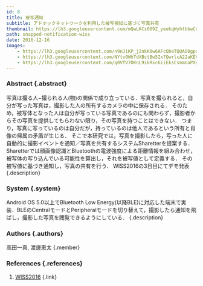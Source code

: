 ```yaml
---
id: 8
title: 被写通知
subtitle: アドホックネットワークを利用した被写検知に基づく写真共有
thumbnail: https://lh3.googleusercontent.com/mQwLKCs009Z_yeekqWyhtbbwCuJtpLerq6AQk26hungZa-sDHrFRJqO6VmePCYD66ZJuwjRVW-vZ5l6kjkPzDcvpVodSdoO4OWhSKP0YA2aRqpEM-wTWw0_X9cDdeNFvKwHV0m5N-2toIhEOseZsbiIMySYH58JM9sY0qjyIgLjMsuVUt4-TiDQ1-DCjSC98jlmE1NAH_h3rvY2iFsv5PbVepvccBJFX1smUcprP4Hgt6MJ0BLC6pFRaHtPf3ds2Rr4fqSRbqrE7U55tLy3eYMhHksj44nF_b-FfUYYdKfyM6ZeTYNxET_dcMTaBlUFo_OpjcMqGW9GBrzXCQWt8vlPj6RFnJD0GDiEKyKRJkTpRwb3oRCcrzhGJq-U_ulGDA5YORSdTwG52vntrCawHPECZcIc1TbRP47KnNh6K0s1J_ANVVEr7apbo6XsZ8emIVUUBO3kfI27yNCff74ikdg56xE8FGX4xbgS8G-UQlvo6dpcAOBfREQD-zVzzAxVOqF6YjG0Bp6HDRiK5fAJ-4H8jS3VLu1oC8gO-e1IqjuWpI3VCQXpf66Upxt51ZSgl4IVv8zdErygn1YJVM6dMLGvT3RuDEXpvP7STslto=w1024-h768-rp
path: snapped-notification-wiss
date: 2016-12-16
images:
    - https://lh3.googleusercontent.com/n9nJiKP_j2nkK0w6AFcQbeTQQAO0gpahmoqdWn0JST3walPWZMYqVmDpTTlXfK0bvhqk7T5C4fw90Y5X1dFSOjKj8emKNv5yxIIFT1ouSwmRAzxoXcQ6Ieofy_vTGYPNnQDaoehmseyCY8s20O9iHY0OT0WmJJBgMSlK71eyL7Dovdelf11ZgvCdk708_6-PY3QjwVosMqs0saqvuPCbrmoqnVToyhUxKousywUBEDq7cJWG1eWLyGC-5BhLY9x1xmQd6gN57OYUG95TzaP4sv-pLQzTy1KeCeDWBAN3fsTiAEUJK4aapveYjBXXA4XEWiiT9rV2EF-o15vUW4NMopVMgf39SiboIAszcbI3GaudwaTc1d1jRSQiimj0aC18OFhAj_Mat4LJT8rore4n2nTlGEjNuglQAovVkylz2DcKsG4bovZPkSNSpte80EN6HIXe2MK6MWXmjHwKICOWJuDTNe5GAgJhrTk_ufaX14tQi6sbBz0l9_6lc2FxzFHqWo_x89gBIS9K7KtaqYBSE-PZl-1IDPBCWDH17i6yd-CARz5InhH_A7ycxrjnF5J4-fRT-F6TIfXIsdxGMTFAAFFGWiW7KuzIFhnigkB5=w1920-h1080-rp
    - https://lh3.googleusercontent.com/NYtv0WhTdXBctBw5Ix7QwrlcA22aKEVR43EDs7lcKk8po3FPySYhwy-I7Rgb0YQ5WDEmqhfT_XBIcYvNj9XiAHuEcfxTZUNJW95cBvcZDfT83b0nkJL4mFbwxUL7VQz5iggvprgxcAT4ZSqthhjy1DJNegj0WEh9VtiyfqSNxxytrM8FKz2BX8NZd3ztEUCRe-hzVQF_3V1d_-qFY38KSNbDOYuuQPWMWgxBVgM-V0ZEeuVUpXly88n30rTgVYvGjqG2YvDXIgYZOtkz8KUHj1Z6qvFZ7Q8I2WJDZSHG0_F5XXslEdj5_KPjGXcym8jClatkzcmJp4EEr4jg1nUKcHAbvg2K3aQLhvv1Vsg_m_rGIe85V03DyTxsdE2qmQwERnFYfNQpYZt91jHzRaw-Vunr0-KtCfhmcfcg_Rd7BMSkDnUvnHfodyovu2sdp9IiLVmFWHnxi7NreenWeOtbuiNEZ5Mypxnu9PYVH9hQfQir1xEGZGX8jwOqtWpO7l7HV1IiSce7yDpuvbhxRvyheZEjXyzN-p-a3l3o_ceiEIuv1dxvbAZC4_EGqkLoud7we3ORrSpvMLeEge30Cc-QsAbu7esF7LvZddPZWoDx=w718-h404-no
    - https://lh3.googleusercontent.com/q0VfV7OKnL9i6Rxc6iiEksCsmmUaPXyrMfroEGIt5U8rSSMbyBS1N8IvfS10-f4siES-7biy4xVcACEvM2wrfAnKE2wZuC0atrd15zBhOlivihVUpogjZ1lwP8TsUV6GIicOL-pTI-h78EsEIsUylzP1WJrkaRUA3RsgVNsGg5tDFgX4aK2siKJI3Wxg2_NoU29jZtR9gTX42wyoVn0UviQPkyTsTsJ6XSTRqU1J1T1aeLRtMcJT3se_8XcgQeljjY05q4Fa44qMYzoLA_1fAU_DA60ZWb9FlyxL_mOkC_gnG6eznY03io_nfm_xptxiLxVjlXQJ93qizskeo5J9tD6BN3i_xuGpGeyUpGULtc8dbRbyina4MCokTL5fJ-4HkUXwZplFZFrmkPwqpx0eCZSIA5TaZ5qKroWXmKqvFFpkzRFGg6a7qvYAI2-5imgKlzn89upDuq2kj2ePfwzAvojvukfY9nd2SM0F2E2a3fEq9NfopgiX0Bc2Iziomx4O-orCUEBRfhOcVUJvaPrpcb7-lDvwnp-92Q3We7Sk3YSotqe2OWGMnLl6fO8CbR60awOsJC1RjAzjFEscQI1oQOX-Nrp7irmmJLaT0yCU=w1789-h1006-no
---
```


### Abstract {.abstract}

写真は撮る人−撮られる人(物)の関係で成り立っている．写真を撮られると，自分が写った写真は，撮影した人の所有するカメラの中に保存される． そのため，被写体となった人は自分が写っている写真であるのにも関わらず，撮影者からその写真を提供してもらわない限り，その写真を持つことはできない． つまり，写真に写っているのは自分だが，持っているのは他人であるという所有と肖像の帰属の矛盾が生じる． そこで本研究では，写真を撮影したら，写った人に自動的に撮影イベントを通知／写真を共有するシステムSharetterを提案する． Sharetterでは顔画像認識とBluetoothの電波強度による距離情報を組み合わせ，被写体の写り込んでいる可能性を算出し，それを被写値として定義する． その被写値に基づき通知し，写真の共有を行う．
WISS2016の3日目にてデモ発表 {.description}

### System {.system}

Android OS 5.0以上でBluetooth Low Energy(以降BLE)に対応した端末で実装．BLEのCentralモードとPeripheralモードを切り替えて，撮影したら通知を飛ばし，撮影した写真を閲覧できるようにしている． {.description}

### Authors {.authors}

高田一真, 渡邊恵太 {.member}

### References {.references}

1. [WISS2016](https://www.wiss.org/WISS2016/) {.link}
